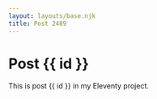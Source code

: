 ```yaml
---
layout: layouts/base.njk
title: Post 2489
---
```


# Post {{ id }}

This is post {{ id }} in my Eleventy project.
